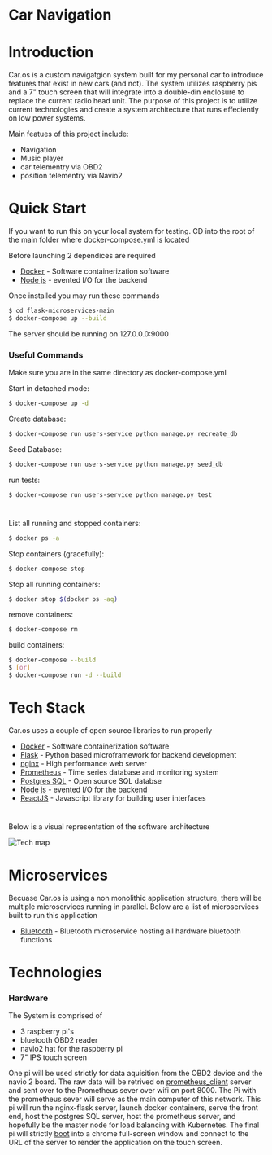# Car Navigation
  
  
  
# Introduction
Car.os is a custom navigatgion system built for my personal car to introduce features that exist in new cars (and not).  The system utilizes raspberry pis 
and a 7" touch screen that will integrate into a double-din enclosure to replace the current radio head unit.  The purpose of this project is to utilize current technologies and create a system architecture that runs effeciently on low power systems.

Main featues of this project include:

  - Navigation
  - Music player
  - car telementry via OBD2
  - position telementry via Navio2

# Quick Start

If you want to run this on your local system for testing.  CD into the root of the main folder where docker-compose.yml is located 

Before launching 2 dependices are required
* [Docker](https://www.docker.com/) - Software containerization software
* [Node js](https://nodejs.org/) - evented I/O for the backend


Once installed you may run these commands

```sh
$ cd flask-microservices-main
$ docker-compose up --build
```

The server should be running on 127.0.0.0:9000

### Useful Commands

Make sure you are in the same directory as docker-compose.yml

  Start in detached mode:
```sh
$ docker-compose up -d
```
  Create database:
```sh
$ docker-compose run users-service python manage.py recreate_db
```
  Seed Database:
```sh
$ docker-compose run users-service python manage.py seed_db
```
  run tests:
```sh
$ docker-compose run users-service python manage.py test
```
#  

  List all running and stopped containers:
```sh
$ docker ps -a
```
  Stop containers (gracefully):
```sh
$ docker-compose stop
```
  Stop all running containers:
```sh
$ docker stop $(docker ps -aq)
```
  remove containers:
```sh
$ docker-compose rm
```
  build containers:
```sh
$ docker-compose --build
$ [or]
$ docker-compose run -d --build
```


# Tech Stack
Car.os uses a couple of open source libraries to run properly  
  
  
* [Docker](https://www.docker.com/) - Software containerization software
* [Flask](http://flask.pocoo.org/) - Python based microframework for backend development
* [nginx](https://www.nginx.com/) - High performance web server
* [Prometheus](https://www.docker.com/) - Time series database and monitoring system
* [Postgres SQL](https://www.docker.com/) - Open source SQL databse
* [Node js](https://nodejs.org/) - evented I/O for the backend
* [ReactJS](https://www.docker.com/) - Javascript library for building user interfaces
 # 
  
Below is a visual representation of the software architecture
        
          
![Tech map](https://i.imgur.com/wJu9tdM.png)
  
# Microservices
  
Becuase Car.os is using a non monolithic application structure, there will be multiple microservices running in parallel.
Below are a list of microservices built to run this application

* [Bluetooth](https://github.com/panckakes/nav-microservices-bluetooth/tree/master) - Bluetooth microservice hosting all hardware bluetooth functions

# Technologies

### Hardware
The System is comprised of
- 3 raspberry pi's
- bluetooth OBD2 reader 
- navio2 hat for the raspberry pi
- 7" IPS touch screen

One pi will be used strictly for data aquisition from the OBD2 device and the navio 2 board.  The raw data will be retrived on [prometheus_client](https://github.com/prometheus/client_python) server
and sent over to the Prometheus sever over wifi on port 8000.  The Pi with the prometheus sever will serve as the main computer of this network.  This
pi will run the nginx-flask server, launch docker containers, serve the front end, host the postgres SQL server, host the prometheus server, and hopefully
be the master node for load balancing with Kubernetes.  The final pi will strictly [boot](https://github.com/guysoft/FullPageOS) into a chrome full-screen window and connect to the URL of the 
server to render the application on the touch screen.

